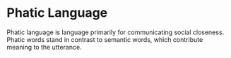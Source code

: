 # Phatic Language

Phatic language is language primarily for communicating social closeness. Phatic words stand in contrast to semantic words, which contribute meaning to the utterance.

